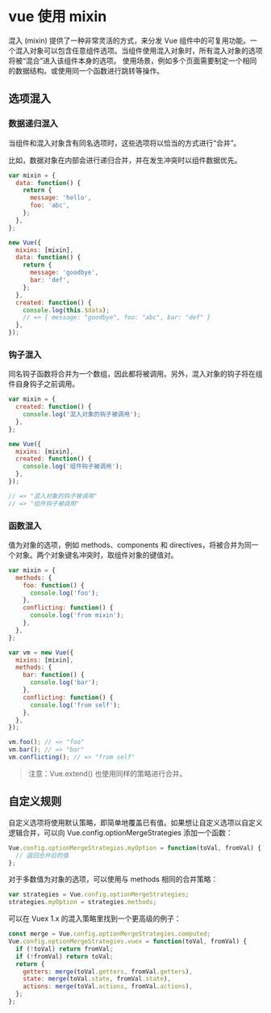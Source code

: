 # vue 使用 mixin

混入 (mixin) 提供了一种非常灵活的方式，来分发 Vue 组件中的可复用功能。一个混入对象可以包含任意组件选项。当组件使用混入对象时，所有混入对象的选项将被“混合”进入该组件本身的选项。
使用场景，例如多个页面需要制定一个相同的数据结构。或使用同一个函数进行跳转等操作。

## 选项混入

### 数据递归混入

当组件和混入对象含有同名选项时，这些选项将以恰当的方式进行“合并”。

比如，数据对象在内部会进行递归合并，并在发生冲突时以组件数据优先。

```js
var mixin = {
  data: function() {
    return {
      message: 'hello',
      foo: 'abc',
    };
  },
};

new Vue({
  mixins: [mixin],
  data: function() {
    return {
      message: 'goodbye',
      bar: 'def',
    };
  },
  created: function() {
    console.log(this.$data);
    // => { message: "goodbye", foo: "abc", bar: "def" }
  },
});
```

### 钩子混入

同名钩子函数将合并为一个数组，因此都将被调用。另外，混入对象的钩子将在组件自身钩子之前调用。

```js
var mixin = {
  created: function() {
    console.log('混入对象的钩子被调用');
  },
};

new Vue({
  mixins: [mixin],
  created: function() {
    console.log('组件钩子被调用');
  },
});

// => "混入对象的钩子被调用"
// => "组件钩子被调用"
```

### 函数混入

值为对象的选项，例如 methods、components 和 directives，将被合并为同一个对象。两个对象键名冲突时，取组件对象的键值对。

```js
var mixin = {
  methods: {
    foo: function() {
      console.log('foo');
    },
    conflicting: function() {
      console.log('from mixin');
    },
  },
};

var vm = new Vue({
  mixins: [mixin],
  methods: {
    bar: function() {
      console.log('bar');
    },
    conflicting: function() {
      console.log('from self');
    },
  },
});

vm.foo(); // => "foo"
vm.bar(); // => "bar"
vm.conflicting(); // => "from self"
```

> 注意：Vue.extend() 也使用同样的策略进行合并。

## 自定义规则

自定义选项将使用默认策略，即简单地覆盖已有值。如果想让自定义选项以自定义逻辑合并，可以向 Vue.config.optionMergeStrategies 添加一个函数：

```js
Vue.config.optionMergeStrategies.myOption = function(toVal, fromVal) {
  // 返回合并后的值
};
```

对于多数值为对象的选项，可以使用与 methods 相同的合并策略：

```js
var strategies = Vue.config.optionMergeStrategies;
strategies.myOption = strategies.methods;
```

可以在 Vuex 1.x 的混入策略里找到一个更高级的例子：

```js
const merge = Vue.config.optionMergeStrategies.computed;
Vue.config.optionMergeStrategies.vuex = function(toVal, fromVal) {
  if (!toVal) return fromVal;
  if (!fromVal) return toVal;
  return {
    getters: merge(toVal.getters, fromVal.getters),
    state: merge(toVal.state, fromVal.state),
    actions: merge(toVal.actions, fromVal.actions),
  };
};
```
